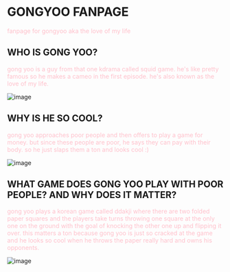 <h1 style="colro: DC8980;">GONGYOO FANPAGE</h1>
<p style="color: pink;">fanpage for gongyoo aka the love of my life</p>

## WHO IS GONG YOO?
<p style="color: pink;">gong yoo is a guy from that one kdrama called squid game. he's like pretty famous so he makes a cameo in the first episode.
he's also known as the love of my life.</p>

![image](https://user-images.githubusercontent.com/91553555/135300587-c7b4c166-c915-417c-89b5-cc015d279865.png)

## WHY IS HE SO COOL?
<p style="color: pink;">gong yoo approaches poor people and then offers to play a game for money. but since these people are poor, he says they can pay with their body. so he just slaps them a ton and looks cool :)</p>

![image](https://user-images.githubusercontent.com/91553555/135300996-7543b980-78f5-427a-9bd4-258e34229062.png)

## WHAT GAME DOES GONG YOO PLAY WITH POOR PEOPLE? AND WHY DOES IT MATTER?
<p style="color: pink;">gong yoo plays a korean game called ddakji where there are two folded paper squares and the players take turns throwing one square at the only one on the ground with the goal of knocking the other one up and flipping it over. this matters a ton because gong yoo is just so cracked at the game and he looks so cool when he throws the paper really hard and owns his opponents.</p>

![image](https://user-images.githubusercontent.com/91553555/135301104-aa2a99bb-14bd-43bc-828a-4f30b2770c98.png)

